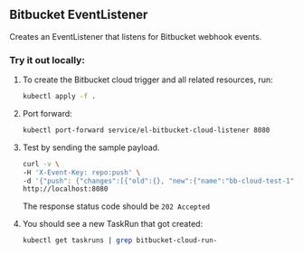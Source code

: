 ## Bitbucket EventListener

Creates an EventListener that listens for Bitbucket webhook events.

### Try it out locally:

1. To create the Bitbucket cloud trigger and all related resources, run:

   ```bash
   kubectl apply -f .
   ```

1. Port forward:

   ```bash
   kubectl port-forward service/el-bitbucket-cloud-listener 8080
   ```

1. Test by sending the sample payload.

   ```bash
   curl -v \
   -H 'X-Event-Key: repo:push' \
   -d '{"push": {"changes":[{"old":{}, "new":{"name":"bb-cloud-test-1"}}]},"repository":{"links": {"html":{"href": "https://bitbucket.org/savitaredhat/bitbuckettest-customer"}},"name":"bitbuckettest-customer"}, "actor":{"display_name": "savita"}}' \
   http://localhost:8080
   ```

   The response status code should be `202 Accepted`

1. You should see a new TaskRun that got created:

   ```bash
   kubectl get taskruns | grep bitbucket-cloud-run-
   ```
